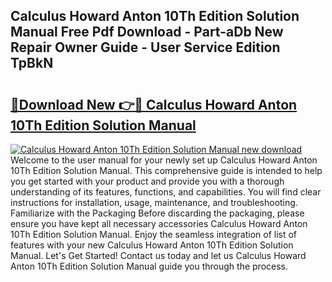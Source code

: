 ## Calculus Howard Anton 10Th Edition Solution Manual Free Pdf Download - Part-aDb New Repair Owner Guide - User Service Edition TpBkN

# <h2><a href="http://bc95372.oget.top/?id=Calculus+Howard+Anton+10Th+Edition+Solution+Manual">🔗Download New 👉🔴 Calculus Howard Anton 10Th Edition Solution Manual</a></h2>

[![Calculus Howard Anton 10Th Edition Solution Manual new download](https://i.imgur.com/5g1atiW.png)](http://bc95372.oget.top/?id=Calculus+Howard+Anton+10Th+Edition+Solution+Manual)
Welcome to the user manual for your newly set up Calculus Howard Anton 10Th Edition Solution Manual. This comprehensive guide is intended to help you get started with your product and provide you with a thorough understanding of its features, functions, and capabilities. You will find clear instructions for installation, usage, maintenance, and troubleshooting. Familiarize with the Packaging Before discarding the packaging, please ensure you have kept all necessary accessories Calculus Howard Anton 10Th Edition Solution Manual. Enjoy the seamless integration of list of features with your new Calculus Howard Anton 10Th Edition Solution Manual. Let's Get Started! Contact us today and let us Calculus Howard Anton 10Th Edition Solution Manual guide you through the process.

